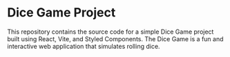 # Dice Game Project

This repository contains the source code for a simple Dice Game project built using React, Vite, and Styled Components. The Dice Game is a fun and interactive web application that simulates rolling dice.
